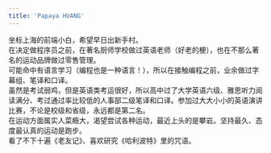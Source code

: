 ```yaml
---
title: 'Papaya HUANG'
---
```


坐标上海的前端小白，希望早日出新手村。\
在决定做程序员之前，在著名厨师学校做过英语老师（好老的梗），也在不那么著名的运动品牌做过零售管理。\
可能命中有语言学习（编程也是一种语言！），所以在接触编程之前，业余做过字幕组、笔译和口译。\
虽然是考试弱鸡，但是英语类考运很好，所以高中过了大学英语六级、雅思听力阅读满分、考过通过率比较低的人事部二级笔译和口译。参加过大大小小的英语演讲比赛，不论是校级和省级，永远都是第二名。\
在运动方面属实人菜瘾大，渴望尝试各种运动，最近上头的是攀岩。坚持最久、态度最认真的运动是跑步。\
看了不下十遍《老友记》、喜欢研究《哈利波特》里的咒语。
